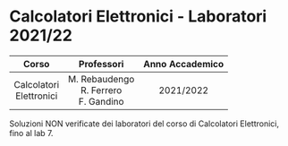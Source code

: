 # Calcolatori Elettronici - Laboratori 2021/22

|          Corso          |              Professori             | Anno Accademico |
|:-----------------------:|:-----------------------------------:|:---------------:|
| Calcolatori<br>Elettronici | M. Rebaudengo<br>R. Ferrero<br>F. Gandino |    2021/2022    |

Soluzioni NON verificate dei laboratori del corso di Calcolatori Elettronici, fino al lab 7.
